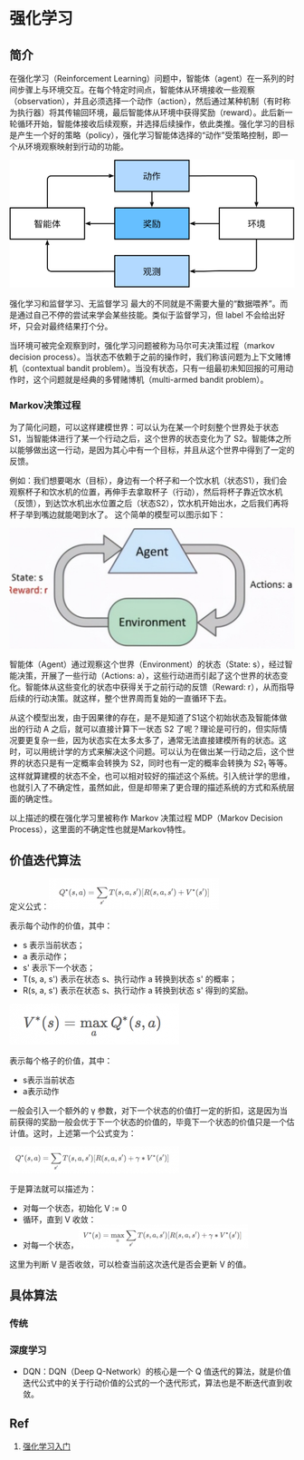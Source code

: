 # 强化学习

## 简介

在强化学习（Reinforcement Learning）问题中，智能体（agent）在一系列的时间步骤上与环境交互。在每个特定时间点，智能体从环境接收一些观察（observation），并且必须选择一个动作（action），然后通过某种机制（有时称为执行器）将其传输回环境，最后智能体从环境中获得奖励（reward）。此后新一轮循环开始，智能体接收后续观察，并选择后续操作，依此类推。强化学习的目标是产生一个好的策略（policy），强化学习智能体选择的“动作”受策略控制，即一个从环境观察映射到行动的功能。

![rl-environment](figures/rl-environment.svg)

强化学习和监督学习、无监督学习 最大的不同就是不需要大量的“数据喂养”。而是通过自己不停的尝试来学会某些技能。类似于监督学习，但 label 不会给出好坏，只会对最终结果打个分。

当环境可被完全观察到时，强化学习问题被称为马尔可夫决策过程（markov decision process）。当状态不依赖于之前的操作时，我们称该问题为上下文赌博机（contextual bandit problem）。当没有状态，只有一组最初未知回报的可用动作时，这个问题就是经典的多臂赌博机（multi-armed bandit problem）。

### Markov决策过程

为了简化问题，可以这样建模世界：可以认为在某一个时刻整个世界处于状态 S1，当智能体进行了某一个行动之后，这个世界的状态变化为了 S2。智能体之所以能够做出这一行动，是因为其心中有一个目标，并且从这个世界中得到了一定的反馈。

例如：我们想要喝水（目标），身边有一个杯子和一个饮水机（状态S1），我们会观察杯子和饮水机的位置，再伸手去拿取杯子（行动），然后将杯子靠近饮水机（反馈），到达饮水机出水位置之后（状态S2），饮水机开始出水，之后我们再将杯子举到嘴边就能喝到水了。 这个简单的模型可以图示如下：

<img src="figures/image-20211026074818330.png" alt="image-20211026074818330" style="zoom:50%;" />

智能体（Agent）通过观察这个世界（Environment）的状态（State: s），经过智能决策，开展了一些行动（Actions:  a），这些行动进而引起了这个世界的状态变化。智能体从这些变化的状态中获得关于之前行动的反馈（Reward:  r），从而指导后续的行动决策。就这样，整个世界周而复始的一直循环下去。

从这个模型出发，由于因果律的存在，是不是知道了S1这个初始状态及智能体做出的行动 A 之后，就可以直接计算下一状态 S2 了呢？理论是可行的，但实际情况要更复杂一些，因为状态实在太多太多了，通常无法直接建模所有的状态。这时，可以用统计学的方式来解决这个问题。可以认为在做出某一行动之后，这个世界的状态只是有一定概率会转换为 S2，同时也有一定的概率会转换为 $S2_1$ 等等。这样就算建模的状态不全，也可以相对较好的描述这个系统。引入统计学的思维，也就引入了不确定性，虽然如此，但是却带来了更合理的描述系统的方式和系统层面的确定性。

以上描述的模在强化学习里被称作 Markov 决策过程 MDP（Markov Decision Process），这里面的不确定性也就是Markov特性。

## 价值迭代算法

定义公式：![img](figures/3-reinforcement-learning-300x55.png)

表示每个动作的价值，其中：

- s 表示当前状态；
- a 表示动作；
- s' 表示下一个状态；
- T(s, a, s') 表示在状态 s、执行动作 a 转换到状态 s' 的概率；
- R(s, a, s') 表示在状态 s、执行动作 a 转换到状态 s' 得到的奖励。

![img](figures/4-reinforcement-learning-300x73.png)

表示每个格子的价值，其中：

- s表示当前状态
- a表示动作

一般会引入一个额外的 γ 参数，对下一个状态的价值打一定的折扣，这是因为当前获得的奖励一般会优于下一个状态的价值的，毕竟下一个状态的价值只是一个估计值。这时，上述第一个公式变为：

![img](figures/5-reinforcement-learning-300x47.png)

于是算法就可以描述为：

- 对每一个状态，初始化 V := 0
- 循环，直到 V 收敛：
- 对每一个状态，![img](figures/6-reinforcement-learning-300x41.png)

这里为判断 V 是否收敛，可以检查当前这次迭代是否会更新 V 的值。

## 具体算法

### 传统



### 深度学习

- DQN：DQN（Deep Q-Network）的核心是一个 Q 值迭代的算法，就是价值迭代公式中的关于行动价值的公式的一个迭代形式，算法也是不断迭代直到收敛。

## Ref

1. [强化学习入门](https://insights.thoughtworks.cn/reinforcement-learning/)
